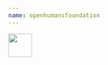 ```yaml
---
name: openhumansfoundation
---
```


<a href="https://personalgenomes.wordpress.com/author/openhumansfoundation/"> <img alt="" src="https://0.gravatar.com/avatar/6a60687a579069c1e3e994214c918c29?s=144&amp;d=https%3A%2F%2F0.gravatar.com%2Favatar%2Fad516503a11cd5ca435acc9bb6523536%3Fs%3D48&amp;r=G" class="avatar avatar-48 grav-hashed" height="48" width="48" originals="48" src-orig="https://0.gravatar.com/avatar/6a60687a579069c1e3e994214c918c29?s=48&amp;d=https%3A%2F%2F0.gravatar.com%2Favatar%2Fad516503a11cd5ca435acc9bb6523536%3Fs%3D48&amp;r=G" scale="3" id="grav-6a60687a579069c1e3e994214c918c29-0"></a>

